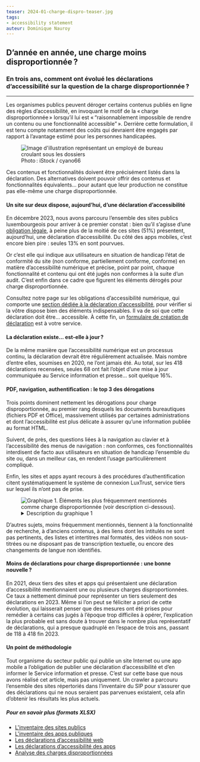 ```yaml
---
teaser: 2024-01-charge-dispro-teaser.jpg
tags:
- accessibility statement
auteur: Dominique Nauroy
---
```


<script src="../../../../content/fr/news/2024-01-26-charge-dispro.js"></script>
<h2>D’année en année, une charge moins disproportionnée&#8239;?</h2>
<h3>En trois ans, comment ont évolué les déclarations d’accessibilité sur la question de la charge disproportionnée&#8239;?</h3>
<hr>
<div class="intro">
    <p>Les organismes publics peuvent déroger certains contenus publiés en ligne des règles d’accessibilité, en invoquant le motif de la «&#8239;charge disproportionnée&#8239;» lorsqu’il lui est «&#8239;<q>raisonnablement impossible de rendre un contenu ou une fonctionnalité accessible</q>&#8239;». Derrière cette formulation, il est tenu compte notamment des coûts qui devraient être engagés par rapport à l’avantage estimé pour les personnes handicapées.</p>
</div>
<figure role="group" aria-label="Photo: iStock / cyano66" class="pic">
    <img src="../../../../content/fr/news/img/2024-01-charge-dispro.jpg" alt="Image d'illustration représentant un employé de bureau croulant sous les dossiers">
    <figcaption>Photo&#8239;: iStock / cyano66</figcaption>
</figure>
<p>Ces contenus et fonctionnalités doivent être précisément listés dans la déclaration. Des alternatives doivent pouvoir offrir des contenus et fonctionnalités équivalents... pour autant que leur production ne constitue pas elle-même une charge disproportionnée.</p>
<h4>Un site sur deux dispose, aujourd’hui, d’une déclaration d’accessibilité</h4>
<p>En décembre 2023, nous avons parcouru l’ensemble des sites publics luxembourgeois pour arriver à ce premier constat : bien qu’il s’agisse d’une <a href="https://legilux.public.lu/eli/etat/leg/loi/2019/05/28/a373/jo#art_5">obligation légale</a>, à peine plus de la moitié de ces sites (51%) présentent, aujourd’hui, une déclaration d’accessibilité. Du côté des apps mobiles, c’est encore bien pire : seules 13% en sont pourvues.</p>
<p>Or c’est elle qui indique aux utilisateurs en situation de handicap l’état de conformité du site (non conforme, partiellement conforme, conforme) en matière d’accessibilité numérique et précise, point par point, chaque fonctionnalité et contenu qui ont été jugés non conformes à la suite d’un audit. C’est enfin dans ce cadre que figurent les éléments dérogés pour charge disproportionnée.</p>
<p>Consultez notre page sur les obligations d’accessibilité numérique, qui comporte une <a href="https://accessibilite.public.lu/fr/obligations.html#d%C3%A9claration-daccessibilit%C3%A9">section dédiée à la déclaration d’accessibilité</a>, pour vérifier si la vôtre dispose bien des éléments indispensables. Il va de soi que cette déclaration doit être... accessible. À cette fin, un <a href="https://accessibilite.public.lu/fr/tools/decla.html">formulaire de création de déclaration</a> est à votre service.</p>
<h4>La déclaration existe... est-elle à jour&#8239;?</h4>
<p>De la même manière que l’accessibilité numérique est un processus continu, la déclaration devrait être régulièrement actualisée. Mais nombre d’entre elles, soumises en 2020, ne l’ont jamais été. Au total, sur les 418 déclarations recensées, seules 68 ont fait l’objet d’une mise à jour communiquée au Service information et presse... soit quelque 16%.</p>
<h4>PDF, navigation, authentification : le top 3 des dérogations</h4>
<p>Trois points dominent nettement les dérogations pour charge disproportionnée, au premier rang desquels les documents bureautiques (fichiers PDF et Office), massivement utilisés par certaines administrations et dont l’accessibilité est plus délicate à assurer qu’une information publiée au format HTML.</p>
<p>Suivent, de près, des questions liées à la navigation au clavier et à l’accessibilité des menus de navigation : non conformes, ces fonctionnalités interdisent de facto aux utilisateurs en situation de handicap l’ensemble du site ou, dans un meilleur cas, en rendent l’usage particulièrement compliqué.</p>
<p>Enfin, les sites et apps ayant recours à des procédures d’authentification citent systématiquement le système de connexion LuxTrust, service tiers sur lequel ils n’ont pas de prise.</p>
<figure class="chart">
    <div id="dispro">
        <img src="../../../../content/fr/news/img/2024-01-dispro-burden.svg" alt="Graphique 1. Éléments les plus fréquemment mentionnés comme charge disproportionnée (voir description ci-dessous).">
    </div>
    <details>
        <summary>Description du graphique 1</summary>
        <p>Ce diagramme en barres présente, par ordre décroissant, les éléments les plus fréquemment mentionnés comme charge disproportionnée dans les déclarations d’accessibilité, en commençant par les documents bureautiques, la navigation au clavier et les procédures d’authentification, présents dans respectivement 31, 29 et 13% des déclarations.</p>
    </details>
</figure>
<p>D’autres sujets, moins fréquemment mentionnés, tiennent à la fonctionnalité de recherche, à d’anciens contenus, à des liens dont les intitulés ne sont pas pertinents, des listes et intertitres mal formatés, des vidéos non sous-titrées ou ne disposant pas de transcription textuelle, ou encore des changements de langue non identifiés.</p>
<h4>Moins de déclarations pour charge disproportionnée : une bonne nouvelle&#8239;?</h4>
<p>En 2021, deux tiers des sites et apps qui présentaient une déclaration d’accessibilité mentionnaient une ou plusieurs charges disproportionnées. Ce taux a nettement diminué pour représenter un tiers seulement des déclarations en 2023. Même si l’on peut se féliciter a priori de cette évolution, qui laisserait penser que des mesures ont été prises pour remédier à certains cas jugés à l’époque trop difficiles à opérer, l’explication la plus probable est sans doute à trouver dans le nombre plus représentatif de déclarations, qui a presque quadruplé en l’espace de trois ans, passant de 118 à 418 fin 2023.</p>
<h4>Un point de méthodologie</h4>
<p>Tout organisme du secteur public qui publie un site Internet ou une app mobile a l’obligation de publier une déclaration d’accessibilité et d’en informer le Service information et presse. C’est sur cette base que nous avons réalisé cet article, mais pas uniquement. Un <span lang="en">crawler</span> a parcouru l’ensemble des sites répertoriés dans l’inventaire du SIP pour s’assurer que des déclarations qui ne nous seraient pas parvenues existaient, cela afin d’obtenir les résultats les plus actuels.</p>
<aside class="more">
    <h5>Pour en savoir plus (formats XLSX)</h5>
    <ul>
        <li><a href="https://data.public.lu/fr/datasets/r/2c6ba70f-a41f-4c50-a224-033a94d00fa9">L'inventaire des sites publics</a></li>
        <li><a href="https://data.public.lu/fr/datasets/r/756ecd5c-75d2-49a6-9cf4-aa4c70a28f8c">L'inventaire des apps publiques</a></li>
        <li><a href="https://data.public.lu/fr/datasets/r/13a50790-cb0c-431d-9f17-198decfdb584">Les déclarations d’accessibilité web</a></li>
        <li><a href="https://data.public.lu/fr/datasets/r/6ed3e82a-0b52-4009-ba75-57c5af9b2d76">Les déclarations d’accessibilité des apps</a></li>
        <li><a href="https://data.public.lu/fr/datasets/analyse-de-la-charge-disproportionnee-dans-les-declarations-daccessibilite/">Analyse des charges disproportionnées</a></li>
    </ul>
</aside>